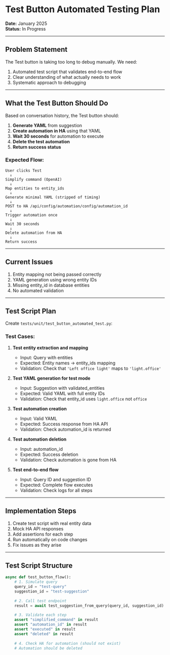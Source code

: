 # Test Button Automated Testing Plan

**Date:** January 2025  
**Status:** In Progress

---

## Problem Statement

The Test button is taking too long to debug manually. We need:
1. Automated test script that validates end-to-end flow
2. Clear understanding of what actually needs to work
3. Systematic approach to debugging

---

## What the Test Button Should Do

Based on conversation history, the Test button should:

1. **Generate YAML** from suggestion
2. **Create automation in HA** using that YAML
3. **Wait 30 seconds** for automation to execute
4. **Delete the test automation**
5. **Return success status**

### Expected Flow:
```
User clicks Test
  ↓
Simplify command (OpenAI)
  ↓
Map entities to entity_ids
  ↓
Generate minimal YAML (stripped of timing)
  ↓
POST to HA /api/config/automation/config/automation_id
  ↓
Trigger automation once
  ↓
Wait 30 seconds
  ↓
Delete automation from HA
  ↓
Return success
```

---

## Current Issues

1. Entity mapping not being passed correctly
2. YAML generation using wrong entity IDs
3. Missing entity_id in database entities
4. No automated validation

---

## Test Script Plan

Create `tests/unit/test_button_automated_test.py`:

### Test Cases:

1. **Test entity extraction and mapping**
   - Input: Query with entities
   - Expected: Entity names → entity_ids mapping
   - Validation: Check that `'Left office light'` maps to `'light.office'`

2. **Test YAML generation for test mode**
   - Input: Suggestion with validated_entities
   - Expected: Valid YAML with full entity IDs
   - Validation: Check that entity_id uses `light.office` not `office`

3. **Test automation creation**
   - Input: Valid YAML
   - Expected: Success response from HA API
   - Validation: Check automation_id is returned

4. **Test automation deletion**
   - Input: automation_id
   - Expected: Success deletion
   - Validation: Check automation is gone from HA

5. **Test end-to-end flow**
   - Input: Query ID and suggestion ID
   - Expected: Complete flow executes
   - Validation: Check logs for all steps

---

## Implementation Steps

1. Create test script with real entity data
2. Mock HA API responses
3. Add assertions for each step
4. Run automatically on code changes
5. Fix issues as they arise

---

## Test Script Structure

```python
async def test_button_flow():
    # 1. Simulate query
    query_id = "test-query"
    suggestion_id = "test-suggestion"
    
    # 2. Call test endpoint
    result = await test_suggestion_from_query(query_id, suggestion_id)
    
    # 3. Validate each step
    assert "simplified_command" in result
    assert "automation_id" in result
    assert "executed" in result
    assert "deleted" in result
    
    # 4. Check HA for automation (should not exist)
    # Automation should be deleted
```

